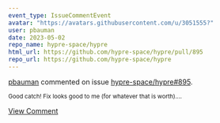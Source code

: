 ```yaml
---
event_type: IssueCommentEvent
avatar: "https://avatars.githubusercontent.com/u/3051555?"
user: pbauman
date: 2023-05-02
repo_name: hypre-space/hypre
html_url: https://github.com/hypre-space/hypre/pull/895
repo_url: https://github.com/hypre-space/hypre
---
```


<a href='https://github.com/pbauman' target='_blank'>pbauman</a> commented on issue <a href='https://github.com/hypre-space/hypre/pull/895' target='_blank'>hypre-space/hypre#895</a>.

<small>Good catch! Fix looks good to me (for whatever that is worth)....</small>

<a href='https://github.com/hypre-space/hypre/pull/895' target='_blank'>View Comment</a>